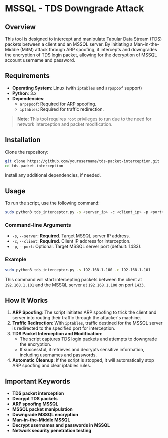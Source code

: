 
# MSSQL - TDS Downgrade Attack

## Overview

This tool is designed to intercept and manipulate Tabular Data Stream (TDS) packets between a client and an MSSQL server. By initiating a Man-in-the-Middle (MitM) attack through ARP spoofing, it intercepts and downgrades the encryption of TDS login packet, allowing for the decryption of  MSSQL account username and password.


## Requirements

- **Operating System**: Linux (with `iptables` and `arpspoof` support)
- **Python**: 3.x
- **Dependencies**:
  - `arpspoof`: Required for ARP spoofing.
  - `iptables`: Required for traffic redirection.

> **Note**: This tool requires `root` privileges to run due to the need for network interception and packet modification.

## Installation

Clone the repository:

```bash
git clone https://github.com/yourusername/tds-packet-interception.git
cd tds-packet-interception
```

Install any additional dependencies, if needed.

## Usage

To run the script, use the following command:

```bash
sudo python3 tds_interceptor.py -s <server_ip> -c <client_ip> -p <port>
```

### Command-line Arguments

- `-s`, `--server`: **Required**. Target MSSQL server IP address.
- `-c`, `--client`: **Required**. Client IP address for interception.
- `-p`, `--port`: Optional. Target MSSQL server port (default: 1433).

### Example

```bash
sudo python3 tds_interceptor.py -s 192.168.1.100 -c 192.168.1.101
```

This command will start intercepting packets between the client at `192.168.1.101` and the MSSQL server at `192.168.1.100` on port `1433`.

## How It Works

1. **ARP Spoofing**: The script initiates ARP spoofing to trick the client and server into routing their traffic through the attacker's machine.
2. **Traffic Redirection**: With `iptables`, traffic destined for the MSSQL server is redirected to the specified port for interception.
3. **TDS Packet Interception and Modification**: 
   - The script captures TDS login packets and attempts to downgrade the encryption.
   - If successful, it retrieves and decrypts sensitive information, including usernames and passwords.
4. **Automatic Cleanup**: If the script is stopped, it will automatically stop ARP spoofing and clear iptables rules.


## Important Keywords

- **TDS packet interception**
- **Decrypt TDS packets**
- **ARP spoofing MSSQL**
- **MSSQL packet manipulation**
- **Downgrade MSSQL encryption**
- **Man-in-the-Middle MSSQL**
- **Decrypt usernames and passwords in MSSQL**
- **Network security penetration testing**
